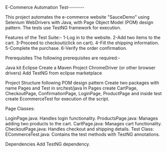 E-Commerce Automation Test--------

This project automates the e-commerce website "SauceDemo" using Selenium WebDrivers with Java,
with Page Object Model (POM) design pattern. The tests use TestNG framework for execution.

Features of the Test Suite:-
 1-Log in to the website.
 2-Add two items to the cart.
 3-Proceed to checkout(click on cart).
 4-Fill the shipping information.
 5-Complete the purchase.
 6-Verify the order confirmation.
 
 Prerequisites
The following prerequisites are required:-

 Java kit
 Eclipse
 Create a Maven Project
 ChromeDriver (or other browser drivers)
 Add TestNG from eclipse marketplace
 
 Project Structure following POM design pattern
 Create two packages with name Pages and Test in src/test/java
 In Pages create CartPage, CheckoutPage, ConfirmationPage, LoginPage, ProductPage and inside test create EcommerceTest for execution
 of the script.
 
   Page Classes:

LoginPage.java: Handles login functionality.
ProductsPage.java: Manages adding two products to the cart.
CartPage.java: Manages cart functionality.
CheckoutPage.java: Handles checkout and shipping details.
Test Class: ECommerceTest.java: Contains the test methods with TestNG annotations.
 
 
 Dependencies
 Add TestNG dependency.
